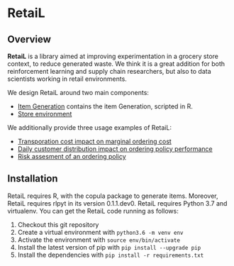 # RetaiL

## Overview

__RetaiL__ is a library aimed at improving experimentation in a grocery store context, to reduce generated waste. We think it is a great addition for both reinforcement learning and supply chain researchers, but also to data scientists working in retail environments.

We design RetaiL around two main components: 

 * [Item Generation](https://github.com/samijullien/airlab-retail/tree/master/retail/item_generation) contains the item Generation, scripted in R.
 * [Store environment](https://github.com/samijullien/airlab-retail/tree/master/retail/retail.py) 

We additionally provide three usage examples of RetaiL:

 * [Transporation cost impact on marginal ordering cost](Transportation_cost.ipynb)
 * [Daily customer distribution impact on ordering policy performance](Intraday_dist_impact.ipynb)
 * [Risk assesment of an ordering policy](cvar_computation.ipynb)

## Installation

RetaiL requires R, with the copula package to generate items. Moreover, RetaiL requires rlpyt in its version 0.1.1.dev0.
RetaiL requires Python 3.7 and virtualenv. You can get the RetaiL code running as follows:

1. Checkout this git repository
1. Create a virtual environment with `python3.6 -m venv env`
1. Activate the environment with `source env/bin/activate`
1. Install the latest version of pip with `pip install --upgrade pip`
1. Install the dependencies with `pip install -r requirements.txt`

